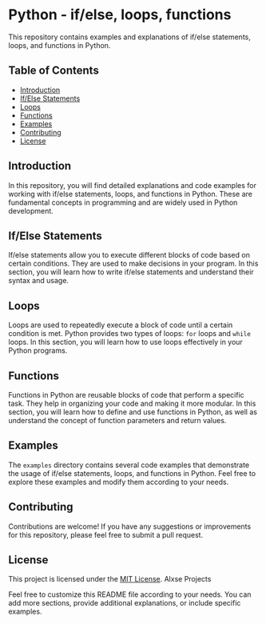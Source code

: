 # Python - if/else, loops, functions

This repository contains examples and explanations of if/else statements, loops, and functions in Python.

## Table of Contents

- [Introduction](#introduction)
- [If/Else Statements](#ifelse-statements)
- [Loops](#loops)
- [Functions](#functions)
- [Examples](#examples)
- [Contributing](#contributing)
- [License](#license)

## Introduction

In this repository, you will find detailed explanations and code examples for working with if/else statements, loops, and functions in Python. These are fundamental concepts in programming and are widely used in Python development.

## If/Else Statements

If/else statements allow you to execute different blocks of code based on certain conditions. They are used to make decisions in your program. In this section, you will learn how to write if/else statements and understand their syntax and usage.

## Loops

Loops are used to repeatedly execute a block of code until a certain condition is met. Python provides two types of loops: `for` loops and `while` loops. In this section, you will learn how to use loops effectively in your Python programs.

## Functions

Functions in Python are reusable blocks of code that perform a specific task. They help in organizing your code and making it more modular. In this section, you will learn how to define and use functions in Python, as well as understand the concept of function parameters and return values.

## Examples

The `examples` directory contains several code examples that demonstrate the usage of if/else statements, loops, and functions in Python. Feel free to explore these examples and modify them according to your needs.

## Contributing

Contributions are welcome! If you have any suggestions or improvements for this repository, please feel free to submit a pull request.

## License

This project is licensed under the [MIT License](LICENSE). Alxse Projects 

Feel free to customize this README file according to your needs. You can add more sections, provide additional explanations, or include specific examples. 
